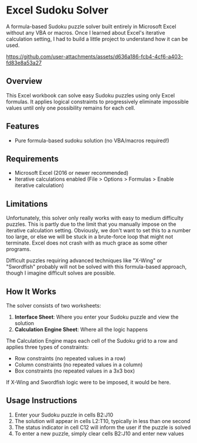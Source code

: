 # Excel Sudoku Solver

A formula-based Sudoku puzzle solver built entirely in Microsoft Excel without any VBA or macros. Once I learned about Excel's iterative calculation setting, I had to build a little project to understand how it can be used.

https://github.com/user-attachments/assets/d636a186-fcb4-4cf6-a403-fd83e8a53a27

## Overview

This Excel workbook can solve easy Sudoku puzzles using only Excel formulas. It applies logical constraints to progressively eliminate impossible values until only one possibility remains for each cell.

## Features
- Pure formula-based sudoku solution (no VBA/macros required!)

## Requirements

- Microsoft Excel (2016 or newer recommended)
- Iterative calculations enabled (File > Options > Formulas > Enable iterative calculation)

## Limitations

Unfortunately, this solver only really works with easy to medium difficulty puzzles. This is partly due to the limit that you manually impose on the iterative calculation setting. Obviously, we don't want to set this to a number too large, or else we will be stuck in a brute-force loop that might not terminate. Excel does not crash with as much grace as some other programs.

Difficult puzzles requiring advanced techniques like "X-Wing" or "Swordfish" probably will not be solved with this formula-based approach, though I imagine difficult solves are possible.

## How It Works

The solver consists of two worksheets:

1. **Interface Sheet**: Where you enter your Sudoku puzzle and view the solution
2. **Calculation Engine Sheet**: Where all the logic happens

The Calculation Engine maps each cell of the Sudoku grid to a row and applies three types of constraints:
- Row constraints (no repeated values in a row)
- Column constraints (no repeated values in a column)
- Box constraints (no repeated values in a 3x3 box)

If X-Wing and Swordfish logic were to be imposed, it would be here.

## Usage Instructions

1. Enter your Sudoku puzzle in cells B2:J10
2. The solution will appear in cells L2:T10, typically in less than one second
3. The status indicator in cell C12 will inform the user if the puzzle is solved
4. To enter a new puzzle, simply clear cells B2:J10 and enter new values

